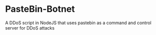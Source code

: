 # PasteBin-Botnet
A DDoS script in NodeJS that uses pastebin as a command and control server for DDoS attacks
